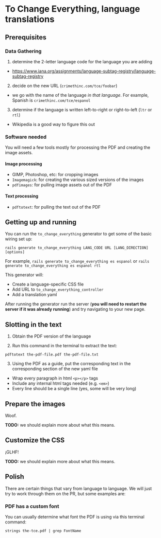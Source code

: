 #  To Change Everything, language translations


## Prerequisites

### Data Gathering

1. determine the 2-letter language code for the language you are adding
  - https://www.iana.org/assignments/language-subtag-registry/language-subtag-registry

2. decide on the new URL (`crimethinc.com/tce/foobar`)
  - we go with the name of the language _in that language_. For example, Spanish is `crimethinc.com/tce/espanol`

3. determine if the language is written left-to-right or right-to-left (`ltr` or `rtl`)
  - Wikipedia is a good way to figure this out

### Software needed

You will need a few tools mostly for processing the PDF and creating the image assets.

#### Image processing

- GIMP, Photoshop, etc: for cropping images
- `Imagemagick`: for creating the various sized versions of the images
- `pdfimages`: for pulling image assets out of the PDF

#### Text processing

- `pdftotext`: for pulling the text out of the PDF

## Getting up and running

You can run the `to_change_everything` generator to get some of the basic wiring set up:

```
rails generate to_change_everything LANG_CODE URL [LANG_DIRECTION] [options]
```

For example, `rails generate to_change_everything es espanol` or `rails generate to_change_everything es espanol rtl`

This generator will:

- Create a language-specific CSS file
- Add URL to `to_change_everything_controller`
- Add a translation yaml

After running the generator run the server (**you will need to restart the server if it was already running**) and try navigating to your new page.

## Slotting in the text

1. Obtain the PDF version of the language

2. Run this command in the terminal to extract the text:

```
pdftotext the-pdf-file.pdf the-pdf-file.txt
```

3. Using the PDF as a guide, put the corresponding text in the corresponding section of the new yaml file

- Wrap every paragraph in html `<p></p>` tags
- Include any internal html tags needed (e.g. `<em>`)
- Every line should be a single line (yes, some will be very long)

## Prepare the images

Woof.

**TODO:** we should explain more about what this means.

## Customize the CSS

¡GLHF!

**TODO:** we should explain more about what this means.

## Polish

There are certain things that vary from language to language. We will just try to work through them on the PR, but some examples are:

### PDF has a custom font

You can usually determine what font the PDF is using via this terminal command:

```
strings the-tce.pdf | grep FontName
```
